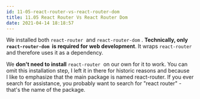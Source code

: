 ```yaml
---
id: 11-05-react-router-vs-react-router-dom
title: 11.05 React Router Vs React Router Dom
date: 2021-04-14 18:18:57
---
```


We installed both `react-router`  and `react-router-dom` . **Technically, only `react-router-dom`  is required for web development**. It wraps `react-router`  and therefore uses it as a dependency.

We **don't need to install** `react-router`  on our own for it to work. You can omit this installation step, I left it in there for historic reasons and because I like to emphasize that the main package is named react-router. If you ever search for assistance, you probably want to search for "react router" - that's the name of the package.
